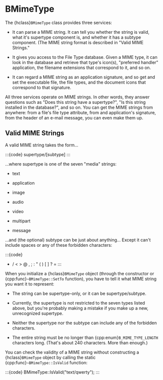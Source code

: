 # BMimeType

The {hclass}`BMimeType` class provides three services:

- It can parse a MIME string. It can tell you whether the string is valid,
what it's supertype component is, and whether it has a subtype component.
(The MIME string format is described in "Valid MIME Strings."

- It gives you access to the File Type database. Given a MIME type, it can
look in the database and retrieve that type's icon(s), "preferred handler"
application, the filename extensions that correspond to it, and so on.

- It can regard a MIME string as an application signature, and so get and
set the executable file, the file types, and the document icons that
correspond to that signature.

All three services operate on MIME strings. In other words, they answer
questions such as "Does this string have a supertype?", "Is this string
installed in the database?", and so on. You can get the MIME strings from
anywhere: from a file's file type attribute, from and application's
signature, from the header of an e-mail message, you can even make them up.

## Valid MIME Strings

A valid MIME string takes the form…

:::{code}
supertype/[subtype]
:::

…where supertype is one of the seven "media" strings:

- text

- application

- image

- audio

- video

- multipart

- message

…and (the optional) subtype can be just about anything… Except it can't
include spaces or any of these forbidden characters:

:::{code}
* / < > @ , ; : " ( ) [ ] ? =
:::

When you initialize a {hclass}`BMimeType` object (through the constructor
or {cpp:func}`~BMimeType::SetTo` function), you have to tell it what MIME
string you want it to represent:

- The string can be supertype-only, or it can be supertype/subtype.

- Currently, the supertype is not restricted to the seven types listed
above, but you're probably making a mistake if you make up a new,
unrecognized supertype.

- Neither the supertype nor the subtype can include any of the forbidden
characters.

- The entire string must be no longer than {cpp:enum}`B_MIME_TYPE_LENGTH`
characters long. (That's about 240 characters. More than enough.)

You can check the validity of a MIME string without constructing a
{hclass}`BMimeType` object by calling the static
{cpp:func}`~BMimeType::IsValid` function:

:::{code}
BMimeType::IsValid("text/qwerty");
:::
